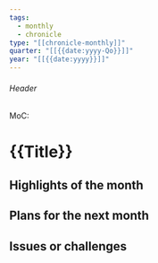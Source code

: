 ```yaml
---
tags:
  - monthly
  - chronicle
type: "[[chronicle-monthly]]"
quarter: "[[{{date:yyyy-Qo}}]]"
year: "[[{{date:yyyy}}]]"
---
```

###### Header
MoC: 
# {{Title}}

## Highlights of the month



## Plans for the next month



## Issues or challenges